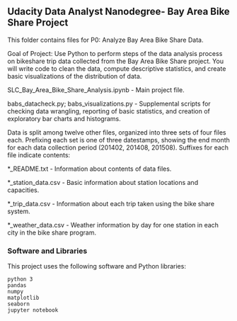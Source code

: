 ## Udacity Data Analyst Nanodegree- Bay Area Bike Share Project

This folder contains files for P0: Analyze Bay Area Bike Share Data.

Goal of Project: 
Use Python to perform steps of the data analysis process on bikeshare trip data collected from the Bay Area Bike Share project. You will write code to clean the data, compute descriptive statistics, and create basic visualizations of the distribution of data.

SLC_Bay_Area_Bike_Share_Analysis.ipynb - Main project file.

babs\_datacheck.py; babs\_visualizations.py - Supplemental scripts for checking
data wrangling, reporting of basic statistics, and creation of exploratory bar
charts and histograms.

Data is split among twelve other files, organized into three sets of four files
each. Prefixing each set is one of three datestamps, showing the end month for
each data collection period (201402, 201408, 201508). Suffixes for each file
indicate contents:

\*\_README.txt - Information about contents of data files.

\*\_station\_data.csv - Basic information about station locations and
capacities.

\*\_trip\_data.csv - Information about each trip taken using the bike share
system.

\*\_weather\_data.csv - Weather information by day for one station in each
city in the bike share program.


### Software and Libraries

This project uses the following software and Python libraries:

    python 3
    pandas 
    numpy 
    matplotlib
    seaborn 
    jupyter notebook
